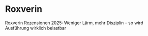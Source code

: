 # Roxverin
Roxverin Rezensionen 2025: Weniger Lärm, mehr Disziplin – so wird Ausführung wirklich belastbar
